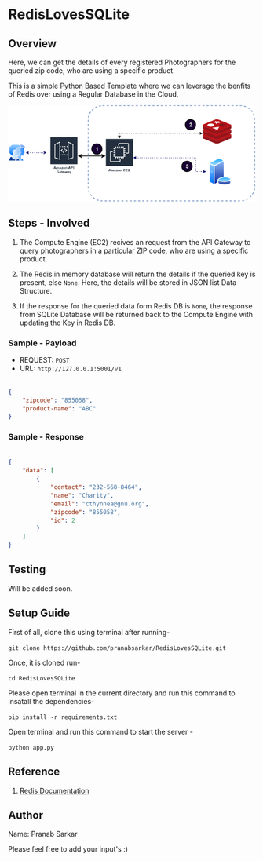 # RedisLovesSQLite

## Overview

Here, we can get the details of every registered Photographers for the
queried zip code, who are using a specific product.

This is a simple Python Based Template where we can leverage the 
benfits of Redis over using a Regular Database in the Cloud.

![Architecture-Overview](/docs/redislovesdb.png)

## Steps - Involved

1. The Compute Engine (EC2) recives an request from the API Gateway to
query photographers in a particular ZIP code, who are using a specific product.

2. The Redis in memory database will return the details if the queried key is
present, else `None`. Here, the details will be stored in JSON list Data Structure.

3. If the response for the queried data form Redis DB is `None`, the response from
SQLite Database will be returned back to the Compute Engine with updating the Key 
in Redis DB.


### Sample - Payload

* REQUEST: `POST`
* URL: `http://127.0.0.1:5001/v1`

```JSON

{
    "zipcode": "855058",
    "product-name": "ABC"
}

```

### Sample - Response

```JSON

{
    "data": [
        {
            "contact": "232-568-8464",
            "name": "Charity",
            "email": "cthynnea@gnu.org",
            "zipcode": "855058",
            "id": 2
        }
    ]
}

```

## Testing

Will be added soon.

## Setup Guide

First of all, clone this using terminal after running-

`git clone https://github.com/pranabsarkar/RedisLovesSQLite.git`

Once, it is cloned run-

`cd RedisLovesSQLite`

Please open terminal in the current directory and run this command to insatall the dependencies-

`pip install -r requirements.txt`

Open terminal and run this command to start the server -

`python app.py `

## Reference

1. [Redis Documentation](https://redis.io/topics/quickstart)

## Author

Name: Pranab Sarkar

Please feel free to add your input's :)
